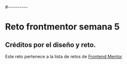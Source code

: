#----------
# Reto frontmentor semana 5

## Créditos por el diseño y reto.

Este reto pertenece a la lista de retos de [Frontend Mentor](https://www.frontendmentor.io/dashboard)
